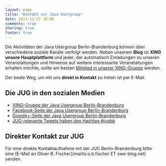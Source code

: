 ```yaml
---
layout: page
title: "Kontakt zur Java Usergroup"
date: 2013-12-27 16:00
comments: true
sharing: true
footer: true
---
```


Die Aktivitäten der Java Usergroup Berlin-Brandenburg können
über verschiedene soziale Kanäle verfolgt werden. Neben
unserem **Blog** ist **XING unsere Hauptplattform** und jeder,
der automatisch Einladungen zu unseren Veranstaltungen und
Hinweise auf weitere interessante Veranstaltungen erhalten
möchte, sollte am besten 
[Mitglied in unserer XING-Gruppe][xing]
werden.

Der beste Weg, um mit uns **direkt in Kontakt** zu treten
ist per E-Mail. 

## Die JUG in den sozialen Medien

- [XING-Gruppe der Java Usergroup Berlin-Brandenburg][xing]
- [Facebook-Seite der Java Usergroup Berlin-Brandenburg][fb]
- [Google+-Seite der Java Usergroup Berlin-Brandenburg][gplus]
- [JUG-relevante Tweets haben den Hashtag *#jugbb*][twitterhashtag]


## Direkter Kontakt zur JUG

Für eine direkte Kontaktaufnahme mit der JUG Berlin-Brandenburg
bitte eine [E-Mail an Oliver B. Fischer](mailto:o.b.fischer ET swe-blog.net)
senden. 

[xing]: https://www.xing.com/net/pri625721x/jugbb "JUG Berlin-Brandenburg bei XING"
[fb]: https://www.facebook.com/JavaUserGroupBerlinBrandenburg "JUG Berlin-Brandenburg bei Facebook"
[gplus]: http://www.jug-berlin-brandenburg.de "JUG Berlin-Brandenburg bei Google+"
[twitterhashtag]: https://twitter.com/search?q=%23jugbb&src=typd





